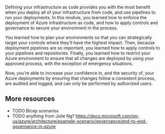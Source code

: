 Defining your infrastructure as code provides you with the most benefit when you deploy all of your infrastructure from code, and use pipelines to run your deployments. In this module, you learned how to enforce the deployment of Azure infrastructure as code, and how to apply controls and governance to secure your environment in the process.

You learned how to plan your environments so that you can strategically target your controls where they’ll have the highest impact. Then, because deployment pipelines are so important, you learned how to apply controls to your pipelines and repositories. Finally, you learned how to restrict your Azure environment to ensure that all changes are deployed by using your approved process, with the exception of emergency situations.

Now, you’re able to increase your confidence in, and the security of, your Azure deployments by ensuring that changes follow a consistent process, are audited and logged, and can only be performed by authorized users.

## More resources

- TODO Bicep scenarios
- TODO anything from Julie Ng? https://docs.microsoft.com/en-us/azure/architecture/example-scenario/governance/end-to-end-governance-in-azure
